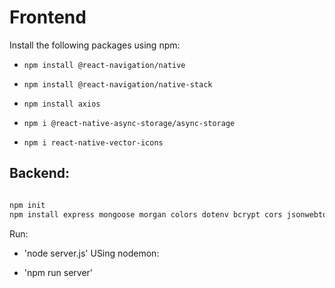 # Frontend
Install the following packages using npm:

* `npm install @react-navigation/native`
* `npm install @react-navigation/native-stack`

* `npm install axios`
* `npm i @react-native-async-storage/async-storage`
* `npm i react-native-vector-icons`

## Backend:

```bash

npm init
npm install express mongoose morgan colors dotenv bcrypt cors jsonwebtoken

```
Run:

* 'node server.js'
USing nodemon:

* 'npm run server'
